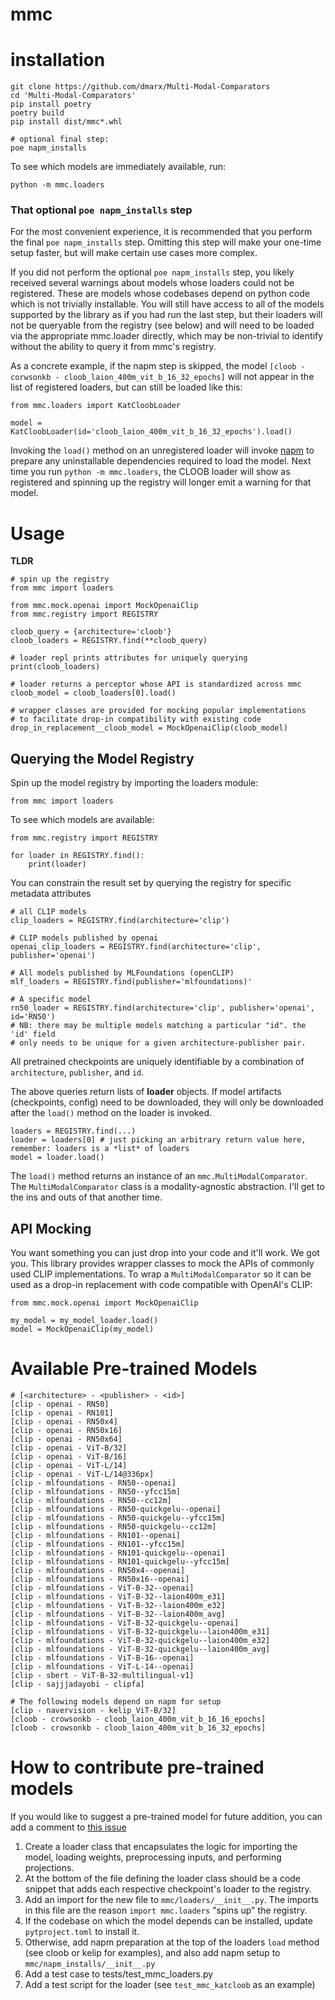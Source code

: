# mmc

# installation

```
git clone https://github.com/dmarx/Multi-Modal-Comparators
cd 'Multi-Modal-Comparators'
pip install poetry
poetry build
pip install dist/mmc*.whl

# optional final step:
poe napm_installs
```

To see which models are immediately available, run:

```
python -m mmc.loaders
```

### That optional `poe napm_installs` step

For the most convenient experience, it is recommended that you perform the final `poe napm_installs` step. 
Omitting this step will make your one-time setup faster, but will make certain use cases more complex.

If you did not perform the optional `poe napm_installs` step, you likely received several warnings about 
models whose loaders could not be registered. These are models whose codebases depend on python code which
is not trivially installable. You will still have access to all of the models supported by the library as if 
you had run the last step, but their loaders will not be queryable from the registry (see below) and will need 
to be loaded via the appropriate mmc.loader directly, which may be non-trivial to identify without the ability to 
query it from mmc's registry. 

As a concrete example, if the napm step is skipped, the model `[cloob - corwsonkb - cloob_laion_400m_vit_b_16_32_epochs]` 
will not appear in the list of registered loaders, but can still be loaded like this:

```
from mmc.loaders import KatCloobLoader

model = KatCloobLoader(id='cloob_laion_400m_vit_b_16_32_epochs').load()
```

Invoking the `load()` method on an unregistered loader will invoke [napm](https://github.com/dmarx/not-a-package-manager) 
to prepare any uninstallable dependencies required to load the model. Next time you run `python -m mmc.loaders`, 
the CLOOB loader will show as registered and spinning up the registry will longer emit a warning for that model.


# Usage

**TLDR**

```
# spin up the registry
from mmc import loaders

from mmc.mock.openai import MockOpenaiClip
from mmc.registry import REGISTRY

cloob_query = {architecture='cloob'}
cloob_loaders = REGISTRY.find(**cloob_query)

# loader repl prints attributes for uniquely querying
print(cloob_loaders)

# loader returns a perceptor whose API is standardized across mmc
cloob_model = cloob_loaders[0].load()

# wrapper classes are provided for mocking popular implementations
# to facilitate drop-in compatibility with existing code
drop_in_replacement__cloob_model = MockOpenaiClip(cloob_model)
```

## Querying the Model Registry

Spin up the model registry by importing the loaders module:

```from mmc import loaders```

To see which models are available:

```
from mmc.registry import REGISTRY

for loader in REGISTRY.find():
    print(loader)
```

You can constrain the result set by querying the registry for specific metadata attributes

```
# all CLIP models
clip_loaders = REGISTRY.find(architecture='clip')

# CLIP models published by openai
openai_clip_loaders = REGISTRY.find(architecture='clip', publisher='openai')

# All models published by MLFoundations (openCLIP)
mlf_loaders = REGISTRY.find(publisher='mlfoundations)'

# A specific model
rn50_loader = REGISTRY.find(architecture='clip', publisher='openai', id='RN50')
# NB: there may be multiple models matching a particular "id". the 'id' field
# only needs to be unique for a given architecture-publisher pair.
```

All pretrained checkpoints are uniquely identifiable by a combination of `architecture`, `publisher`, and `id`. 

The above queries return lists of **loader** objects. If model artifacts (checkpoints, config) need to be downloaded, they will only be downloaded after the `load()` method on the loader is invoked. 

```
loaders = REGISTRY.find(...)
loader = loaders[0] # just picking an arbitrary return value here, remember: loaders is a *list* of loaders
model = loader.load()
```

The `load()` method returns an instance of an `mmc.MultiModalComparator`. The `MultiModalComparator` class
is a modality-agnostic abstraction. I'll get to the ins and outs of that another time.

## API Mocking

You want something you can just drop into your code and it'll work. We got you. This library provides wrapper
classes to mock the APIs of commonly used CLIP implementations. To wrap a `MultiModalComparator` so it can
be used as a drop-in replacement with code compatible with OpenAI's CLIP:

```
from mmc.mock.openai import MockOpenaiClip

my_model = my_model_loader.load()
model = MockOpenaiClip(my_model)
```

# Available Pre-trained Models

```
# [<architecture> - <publisher> - <id>]
[clip - openai - RN50]
[clip - openai - RN101]
[clip - openai - RN50x4]
[clip - openai - RN50x16]
[clip - openai - RN50x64]
[clip - openai - ViT-B/32]
[clip - openai - ViT-B/16]
[clip - openai - ViT-L/14]
[clip - openai - ViT-L/14@336px]
[clip - mlfoundations - RN50--openai]
[clip - mlfoundations - RN50--yfcc15m]
[clip - mlfoundations - RN50--cc12m]
[clip - mlfoundations - RN50-quickgelu--openai]
[clip - mlfoundations - RN50-quickgelu--yfcc15m]
[clip - mlfoundations - RN50-quickgelu--cc12m]
[clip - mlfoundations - RN101--openai]
[clip - mlfoundations - RN101--yfcc15m]
[clip - mlfoundations - RN101-quickgelu--openai]
[clip - mlfoundations - RN101-quickgelu--yfcc15m]
[clip - mlfoundations - RN50x4--openai]
[clip - mlfoundations - RN50x16--openai]
[clip - mlfoundations - ViT-B-32--openai]
[clip - mlfoundations - ViT-B-32--laion400m_e31]
[clip - mlfoundations - ViT-B-32--laion400m_e32]
[clip - mlfoundations - ViT-B-32--laion400m_avg]
[clip - mlfoundations - ViT-B-32-quickgelu--openai]
[clip - mlfoundations - ViT-B-32-quickgelu--laion400m_e31]
[clip - mlfoundations - ViT-B-32-quickgelu--laion400m_e32]
[clip - mlfoundations - ViT-B-32-quickgelu--laion400m_avg]
[clip - mlfoundations - ViT-B-16--openai]
[clip - mlfoundations - ViT-L-14--openai]
[clip - sbert - ViT-B-32-multilingual-v1]
[clip - sajjjadayobi - clipfa]

# The following models depend on napm for setup
[clip - navervision - kelip_ViT-B/32]
[cloob - crowsonkb - cloob_laion_400m_vit_b_16_16_epochs]
[cloob - crowsonkb - cloob_laion_400m_vit_b_16_32_epochs]
```

# How to contribute pre-trained models

If you would like to suggest a pre-trained model for future addition, you can add a comment to [this issue](https://github.com/dmarx/Multi-Modal-Comparators/issues/2)

1. Create a loader class that encapsulates the logic for importing the model, loading weights, preprocessing inputs, and performing projections. 
2. At the bottom of the file defining the loader class should be a code snippet that adds each respective checkpoint's loader to the registry.
3. Add an import for the new file to `mmc/loaders/__init__.py`. The imports in this file are the reason `import mmc.loaders` "spins up" the registry.
4. If the codebase on which the model depends can be installed, update `pytproject.toml` to install it.
5. Otherwise, add napm preparation at the top of the loaders `load` method (see cloob or kelip for examples), and also add napm setup to `mmc/napm_installs/__init__.py`
6. Add a test case to tests/test_mmc_loaders.py
7. Add a test script for the loader (see `test_mmc_katcloob` as an example)


